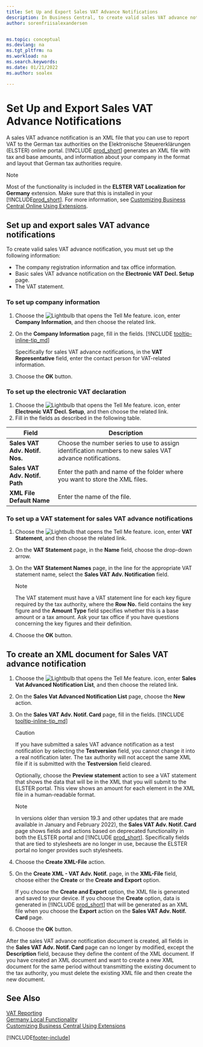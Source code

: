 ```yaml
---
title: Set Up and Export Sales VAT Advance Notifications
description: In Business Central, to create valid sales VAT advance notifications, you must set up the declaration and other setup pages.
author: sorenfriisalexandersen


ms.topic: conceptual
ms.devlang: na
ms.tgt_pltfrm: na
ms.workload: na
ms.search.keywords:
ms.date: 01/21/2022
ms.author: soalex

---
```


# Set Up and Export Sales VAT Advance Notifications

A sales VAT advance notification is an XML file that you can use to report VAT to the German tax authorities on the Elektronische Steuererklärungen (ELSTER) online portal. [!INCLUDE [prod_short](../../includes/prod_short.md)] generates an XML file with tax and base amounts, and information about your company in the format and layout that German tax authorities require.

> [!NOTE]
> Most of the functionality is included in the **ELSTER VAT Localization for Germany** extension. Make sure that this is installed in your [!INCLUDE[prod_short](../../includes/prod_short.md)]. For more information, see [Customizing Business Central Online Using Extensions](../../ui-extensions.md).

## Set up and export sales VAT advance notifications

To create valid sales VAT advance notification, you must set up the following information:  

- The company registration information and tax office information.  
- Basic sales VAT advance notification on the **Electronic VAT Decl. Setup** page.
- The VAT statement.  

### To set up company information

1. Choose the ![Lightbulb that opens the Tell Me feature.](../../media/ui-search/search_small.png "Tell me what you want to do") icon, enter **Company Information**, and then choose the related link.  
2. On the **Company Information** page, fill in the fields. [!INCLUDE [tooltip-inline-tip_md](../../includes/tooltip-inline-tip_md.md)]

    Specifically for sales VAT advance notifications, in the **VAT Representative** field, enter the contact person for VAT-related information.  
3. Choose the **OK** button.  

### To set up the electronic VAT declaration

1. Choose the ![Lightbulb that opens the Tell Me feature.](../../media/ui-search/search_small.png "Tell me what you want to do") icon, enter **Electronic VAT Decl. Setup**, and then choose the related link.
2. Fill in the fields as described in the following table.

|Field|Description|
|-----|-----|
|**Sales VAT Adv. Notif. Nos.**|Choose the number series to use to assign identification numbers to new sales VAT advance notifications.|
|**Sales VAT Adv. Notif. Path**|Enter the path and name of the folder where you want to store the XML files.|
|**XML File Default Name**|Enter the name of the file.|

### To set up a VAT statement for sales VAT advance notifications

1. Choose the ![Lightbulb that opens the Tell Me feature.](../../media/ui-search/search_small.png "Tell me what you want to do") icon, enter **VAT Statement**, and then choose the related link.  
2. On the **VAT Statement** page, in the **Name** field, choose the drop-down arrow.  
3. On the **VAT Statement Names** page, in the line for the appropriate VAT statement name, select the **Sales VAT Adv. Notification** field.

    > [!NOTE]
    > The VAT statement must have a VAT statement line for each key figure required by the tax authority, where the **Row No.** field contains the key figure and the **Amount Type** field specifies whether this is a base amount or a tax amount. Ask your tax office if you have questions concerning the key figures and their definition.

4. Choose the **OK** button.  

## To create an XML document for Sales VAT advance notification

1. Choose the ![Lightbulb that opens the Tell Me feature.](../../media/ui-search/search_small.png "Tell me what you want to do") icon, enter **Sales Vat Advanced Notification List**, and then choose the related link.  
2. On the **Sales Vat Advanced Notification List** page, choose the **New** action.  
3. On the **Sales VAT Adv. Notif. Card** page, fill in the fields. [!INCLUDE [tooltip-inline-tip_md](../../includes/tooltip-inline-tip_md.md)]

    > [!CAUTION]
    > If you have submitted a sales VAT advance notification as a test notification by selecting the **Testversion** field, you cannot change it into a real notification later. The tax authority will not accept the same XML file if it is submitted with the **Testversion** field cleared.

    Optionally, choose the **Preview statement** action to see a VAT statement that shows the data that will be in the XML that you will submit to the ELSTER portal. This view shows an amount for each element in the XML file in a human-readable format.  

    > [!NOTE]
    > In versions older than version 19.3 and other updates that are made available in January and February 2022), the **Sales VAT Adv. Notif. Card** page shows fields and actions based on deprecated functionality in both the ELSTER portal and [!INCLUDE [prod_short](../../includes/prod_short.md)]. Specifically fields that are tied to stylesheets are no longer in use, because the ELSTER portal no longer provides such stylesheets.
4. Choose the **Create XML-File** action.

5. On the **Create XML - VAT Adv. Notif.** page, in the **XML-File** field, choose either the **Create** or the **Create and Export** option.  

    If you choose the **Create and Export** option, the XML file is generated and saved to your device. If you choose the **Create** option, data is generated in [!INCLUDE [prod_short](../../includes/prod_short.md)] that will be generated as an XML file when you choose the **Export** action on the **Sales VAT Adv. Notif. Card** page.  
6. Choose the **OK** button.  

After the sales VAT advance notification document is created, all fields in the **Sales VAT Adv. Notif. Card** page can no longer by modified, except the **Description** field, because they define the content of the XML document. If you have created an XML document and want to create a new XML document for the same period without transmitting the existing document to the tax authority, you must delete the existing XML file and then create the new document.

## See Also

[VAT Reporting](vat-reporting.md)  
[Germany Local Functionality](germany-local-functionality.md)  
[Customizing Business Central Using Extensions](../../ui-extensions.md)  


[!INCLUDE[footer-include](../../includes/footer-banner.md)]